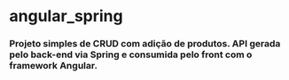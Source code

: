 # angular_spring

### Projeto simples de CRUD com adição de produtos. API gerada pelo back-end via Spring e consumida pelo front com o framework Angular. 
